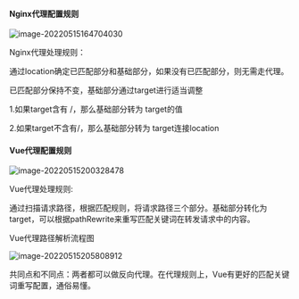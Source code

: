 #### Nginx代理配置规则

![image-20220515164704030](C:\Users\Administrator\AppData\Roaming\Typora\typora-user-images\image-20220515164704030.png)

Nginx代理处理规则：

通过location确定已匹配部分和基础部分，如果没有已匹配部分，则无需走代理。

已匹配部分保持不变，基础部分通过target进行适当调整

1.如果target含有 /，那么基础部分转为 target的值

2.如果target不含有/，那么基础部分转为 target连接location



#### Vue代理配置规则

![image-20220515200328478](C:\Users\Administrator\AppData\Roaming\Typora\typora-user-images\image-20220515200328478.png)

Vue代理处理规则:

通过扫描请求路径，根据匹配规则，将请求路径三个部分。基础部分转化为target，可以根据pathRewrite来重写匹配关键词在转发请求中的内容。



Vue代理路径解析流程图

![image-20220515205808912](C:\Users\Administrator\AppData\Roaming\Typora\typora-user-images\image-20220515205808912.png)



共同点和不同点：两者都可以做反向代理。在代理规则上，Vue有更好的匹配关键词重写配置，通俗易懂。